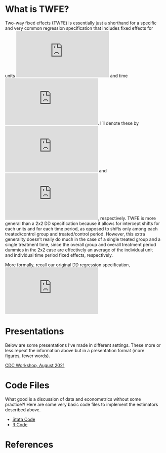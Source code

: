 What is TWFE?
=============

Two-way fixed effects (TWFE) is essentially just a shorthand for a
specific and very common regression specification that includes fixed
effects for units
![i=1,...,N](https://latex.codecogs.com/png.latex?i%3D1%2C...%2CN "i=1,...,N")
and time
![t=1,...,T](https://latex.codecogs.com/png.latex?t%3D1%2C...%2CT "t=1,...,T").
I’ll denote these by
![\\gamma\_{i}](https://latex.codecogs.com/png.latex?%5Cgamma_%7Bi%7D "\gamma_{i}")
and
![\\gamma\_{t}](https://latex.codecogs.com/png.latex?%5Cgamma_%7Bt%7D "\gamma_{t}"),
respectively. TWFE is more general than a 2x2 DD specification because
it allows for intercept shifts for each units and for each time period,
as opposed to shifts only among each treated/control group and
treated/control period. However, this extra generality doesn’t really do
much in the case of a single treated group and a single treatment time,
since the overall group and overall treatment period dummies in the 2x2
case are effectively an average of the individual unit and individual
time period fixed effects, respectively.

More formally, recall our original DD regression specification,<br>
![y\_{it} = \\alpha + \\beta \\times 1(Post) + \\lambda \\times 1(Treat) + \\delta \\times 1(Post) \\times 1(Treat) + \\varepsilon](https://latex.codecogs.com/png.latex?y_%7Bit%7D%20%3D%20%5Calpha%20%2B%20%5Cbeta%20%5Ctimes%201%28Post%29%20%2B%20%5Clambda%20%5Ctimes%201%28Treat%29%20%2B%20%5Cdelta%20%5Ctimes%201%28Post%29%20%5Ctimes%201%28Treat%29%20%2B%20%5Cvarepsilon "y_{it} = \alpha + \beta \times 1(Post) + \lambda \times 1(Treat) + \delta \times 1(Post) \times 1(Treat) + \varepsilon")

Presentations
=============

Below are some presentations I’ve made in different settings. These more
or less repeat the information above but in a presentation format (more
figures, fewer words).

<a href="https://imccart.github.io/empirical-methods/panel-data/slides/twfe-cdc202108.html">CDC
Workshop, August 2021</a>

Code Files
==========

What good is a discussion of data and econometrics without some
practice?! Here are some very basic code files to implement the
estimators described above.

-   [Stata Code](code/Stata-twfe.do)
-   [R Code](code/R-twfe.R)

References
==========
